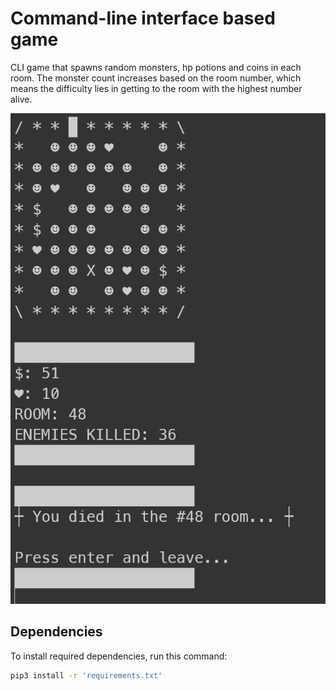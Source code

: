 # Command-line interface based game

CLI game that spawns random monsters, hp potions and coins in each room.
The monster count increases based on the room number, which means the difficulty lies in getting to the room with the highest number alive.

![alt text](preview.PNG)

## Dependencies
To install required dependencies, run this command:
```bash
pip3 install -r 'requirements.txt'
```
